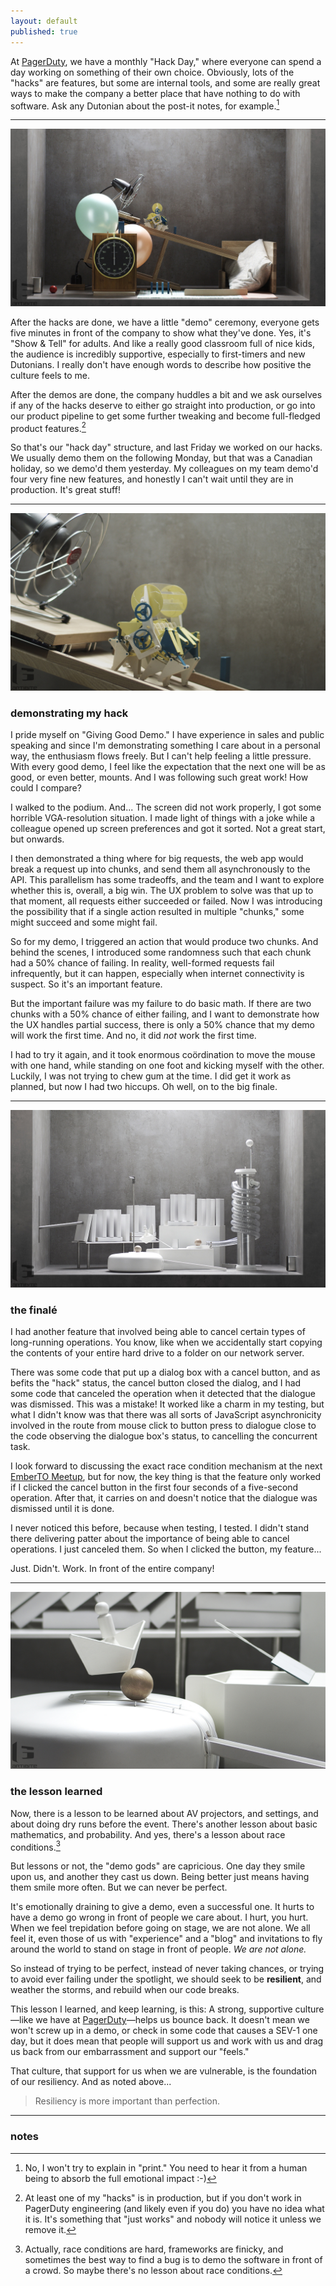 ```yaml
---
layout: default
published: true
---
```


At [PagerDuty], we have a monthly "Hack Day," where everyone can spend a day working on something of their own choice. Obviously, lots of the "hacks" are features, but some are internal tools, and some are really great ways to make the company a better place that have nothing to do with software. Ask any Dutonian about the post-it notes, for example.[^post-it]

[PagerDuty]: https://www.pagerduty.com/careers/
[^post-it]: No, I won't try to explain in "print." You need to hear it from a human being to absorb the full emotional impact :-)

---

[![Photo by Kevin Megens / Artibite](/assets/images/balloons.jpg)](https://www.flickr.com/photos/artibite/16757272310)

After the hacks are done, we have a little "demo" ceremony, everyone gets five minutes in front of the company to show what they've done. Yes, it's "Show & Tell" for adults. And like a really good classroom full of nice kids, the audience is incredibly supportive, especially to first-timers and new Dutonians. I really don't have enough words to describe how positive the culture feels to me.

After the demos are done, the company huddles a bit and we ask ourselves if any of the hacks deserve to either go straight into production, or go into our product pipeline to get some further tweaking and become full-fledged product features.[^me]

[^me]: At least one of my "hacks" is in production, but if you don't work in PagerDuty engineering (and likely even if you do) you have no idea what it is. It's something that "just works" and nobody will notice it unless we remove it.

So that's our "hack day" structure, and last Friday we worked on our hacks. We usually demo them on the following Monday, but that was a Canadian holiday, so we demo'd them yesterday. My colleagues on my team demo'd four very fine new features, and honestly I can't wait until they are in production. It's great stuff!

---

[![Photo by Kevin Megens / Artibite](/assets/images/windy.jpg)](https://www.flickr.com/photos/artibite/16943739191)

### demonstrating my hack

I pride myself on "Giving Good Demo." I have experience in sales and public speaking and since I'm demonstrating something I care about in a personal way, the enthusiasm flows freely. But I can't help feeling a little pressure. With every good demo, I feel like the expectation that the next one will be as good, or even better, mounts. And I was following such great work! How could I compare?

I walked to the podium. And... The screen did not work properly, I got some horrible VGA-resolution situation. I made light of things with a joke while a colleague opened up screen preferences and got it sorted. Not a great start, but onwards.

I then demonstrated a thing where for big requests, the web app would break a request up into chunks, and send them all asynchronously to the API. This parallelism has some tradeoffs, and the team and I want to explore whether this is, overall, a big win. The UX problem to solve was that up to that moment, all requests either succeeded or failed. Now I was introducing the possibility that if a single action resulted in multiple "chunks," some might succeed and some might fail.

So for my demo, I triggered an action that would produce two chunks. And behind the scenes, I introduced some randomness such that each chunk had a 50% chance of failing. In reality, well-formed requests fail infrequently, but it can happen, especially when internet connectivity is suspect. So it's an important feature.

But the important failure was my failure to do basic math. If there are two chunks with a 50% chance of either failing, and I want to demonstrate how the UX handles partial success, there is only a 50% chance that my demo will work the first time. And no, it did _not_ work the first time.

I had to try it again, and it took enormous coördination to move the mouse with one hand, while standing on one foot and kicking myself with the other. Luckily, I was not trying to chew gum at the time. I did get it work as planned, but now I had two hiccups. Oh well, on to the big finale.

---

[![Photo by Kevin Megens / Artibite](/assets/images/books.jpg)](https://www.flickr.com/photos/artibite/16918772026)

### the finalé

I had another feature that involved being able to cancel certain types of long-running operations. You know, like when we accidentally start copying the contents of your entire hard drive to a folder on our network server.

There was some code that put up a dialog box with a cancel button, and as befits the "hack" status, the cancel button closed the dialog, and I had some code that canceled the operation when it detected that the dialogue was dismissed. This was a mistake! It worked like a charm in my testing, but what I didn't know was that there was all sorts of JavaScript asynchronicity involved in the route from mouse click to button press to dialogue close to the code observing the dialogue box's status, to cancelling the concurrent task.

I look forward to discussing the exact race condition mechanism at the next [EmberTO Meetup], but for now, the key thing is that the feature only worked if I clicked the cancel button in the first four seconds of a five-second operation. After that, it carries on and doesn't notice that the dialogue was dismissed until it is done.

[EmberTO Meetup]: https://www.meetup.com/Toronto-Ember-JS-Meetup/

I never noticed this before, because when testing, I tested. I didn't stand there delivering patter about the importance of being able to cancel operations. I just canceled them. So when I clicked the button, my feature...

Just. Didn't. Work. In front of the entire company!

---

[![Photo by Kevin Megens / Artibite](/assets/images/nudge.jpg)](https://www.flickr.com/photos/artibite/16943393862)

### the lesson learned

Now, there is a lesson to be learned about AV projectors, and settings, and about doing dry runs before the event. There's another lesson about basic mathematics, and probability. And yes, there's a lesson about race conditions.[^race]

[^race]: Actually, race conditions are hard, frameworks are finicky, and sometimes the best way to find a bug is to demo the software in front of a crowd. So maybe there's no lesson about race conditions.

But lessons or not, the "demo gods" are capricious. One day they smile upon us, and another they cast us down. Being better just means having them smile more often. But we can never be perfect.

It's emotionally draining to give a demo, even a successful one. It hurts to have a demo go wrong in front of people we care about. I hurt, you hurt. When we feel trepidation before going on stage, we are not alone. We all feel it, even those of us with "experience" and a "blog" and invitations to fly around the world to stand on stage in front of people. *We are not alone.*

So instead of trying to be perfect, instead of never taking chances, or trying to avoid ever failing under the spotlight, we should seek to be **resilient**, and weather the storms, and rebuild when our code breaks.

This lesson I learned, and keep learning, is this: A strong, supportive culture—like we have at [PagerDuty]—helps us bounce back. It doesn't mean we won't screw up in a demo, or check in some code that causes a SEV-1 one day, but it does mean that people will support us and work with us and drag us back from our embarrassment and support our "feels."

That culture, that support for us when we are vulnerable, is the foundation of our resiliency. And as noted above...

> Resiliency is more important than perfection.

---

### notes

